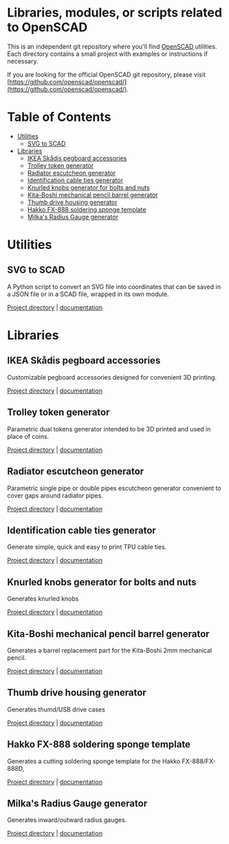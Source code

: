 # Libraries, modules, or scripts related to OpenSCAD 

This is an independent git repository where you'll find [OpenSCAD](http://www.openscad.org/) utilities. Each directory contains a small project with examples or instructions if necessary.

If you are looking for the official OpenSCAD git repository, please visit [https://github.com/openscad/openscad/](https://github.com/openscad/openscad/).


# Table of Contents

- [Utilities](#utilities)
    - [SVG to SCAD](#svg-to-scad)
- [Libraries](#libraries)
	- [IKEA Skådis pegboard accessories](#ikea-skådis-pegboard-accessories)
	- [Trolley token generator](#trolley-token-generator)
	- [Radiator escutcheon generator](#radiator-escutcheon-generator)
    - [Identification cable ties generator](#identification-cable-ties-generator)
    - [Knurled knobs generator for bolts and nuts](#knurled-knobs-generator-for-bolts-and-nuts)
    - [Kita-Boshi mechanical pencil barrel generator](#kita-boshi-mechanical-pencil-barrel-generator)
    - [Thumb drive housing generator](#thumb-drive-housing-generator)
    - [Hakko FX-888 soldering sponge template](#hakko-fx-888-soldering-sponge-template)
    - [Milka's Radius Gauge generator](#milkas-radius-gauge-generator)


# Utilities

## SVG to SCAD

A Python script to convert an SVG file into coordinates that can be saved in a JSON file or in a SCAD file, wrapped in its own module.

[Project directory](utilities/svg_to_scad) | [documentation](utilities/svg_to_scad/README.org)


# Libraries

## IKEA Skådis pegboard accessories

Customizable pegboard accessories designed for convenient 3D printing.

[Project directory](ikea_skadis_pegboard_accessories "dir") | [documentation](ikea_skadis_pegboard_accessories/README.org "doc")

## Trolley token generator

Parametric dual tokens generator intended to be 3D printed and used in place of coins.

[Project directory](trolley_token "dir") | [documentation](trolley_token/README.org "doc")

## Radiator escutcheon generator

Parametric single pipe or double pipes escutcheon generator convenient to cover gaps around radiator pipes.

[Project directory](escutcheon "dir") | [documentation](escutcheon/README.org "doc")

## Identification cable ties generator

Generate simple, quick and easy to print TPU cable ties.

[Project directory](cabletie "dir") | [documentation](cabletie/README.org "doc")

## Knurled knobs generator for bolts and nuts

Generates knurled knobs

[Project directory](knurled_knob "dir") | [documentation](knurled_knob/README.org "doc")

## Kita-Boshi mechanical pencil barrel generator

Generates a barrel replacement part for the Kita-Boshi 2mm mechanical pencil.

[Project directory](kitaboshi "dir") | [documentation](kitaboshi/README.org "doc")

## Thumb drive housing generator

Generates thumd/USB drive cases 

[Project directory](thumb_drive_housing "dir") | [documentation](thumb_drive_housing/README.org "doc")

## Hakko FX-888 soldering sponge template

Generates a cutting soldering sponge template for the Hakko FX-888/FX-888D,

[Project directory](hakko_fx_888_soldering_sponge_template "dir") | [documentation](hakko_fx_888_soldering_sponge_template/README.org "doc")

## Milka's Radius Gauge generator

Generates inward/outward radius gauges.

[Project directory](milka_s_radius_gauge "dir") | [documentation](milka_s_radius_gauge/README.org "doc")

